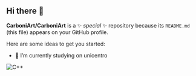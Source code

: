 ## Hi there 👋


**CarboniArt/CarboniArt** is a ✨ _special_ ✨ repository because its `README.md` (this file) appears on your GitHub profile.

Here are some ideas to get you started:

- 🔭 I’m currently studying on unicentro



![C++](https://img.shields.io/badge/c++-%2300599C.svg?style=for-the-badge&logo=c%2B%2B&logoColor=white)
